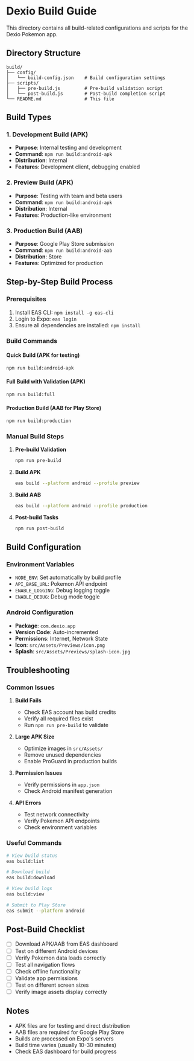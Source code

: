 # Dexio Build Guide

This directory contains all build-related configurations and scripts for the Dexio Pokemon app.

## Directory Structure

```
build/
├── config/
│   └── build-config.json    # Build configuration settings
├── scripts/
│   ├── pre-build.js         # Pre-build validation script
│   └── post-build.js        # Post-build completion script
└── README.md                # This file
```

## Build Types

### 1. Development Build (APK)
- **Purpose**: Internal testing and development
- **Command**: `npm run build:android-apk`
- **Distribution**: Internal
- **Features**: Development client, debugging enabled

### 2. Preview Build (APK)
- **Purpose**: Testing with team and beta users
- **Command**: `npm run build:android-apk`
- **Distribution**: Internal
- **Features**: Production-like environment

### 3. Production Build (AAB)
- **Purpose**: Google Play Store submission
- **Command**: `npm run build:android-aab`
- **Distribution**: Store
- **Features**: Optimized for production

## Step-by-Step Build Process

### Prerequisites
1. Install EAS CLI: `npm install -g eas-cli`
2. Login to Expo: `eas login`
3. Ensure all dependencies are installed: `npm install`

### Build Commands

#### Quick Build (APK for testing)
```bash
npm run build:android-apk
```

#### Full Build with Validation (APK)
```bash
npm run build:full
```

#### Production Build (AAB for Play Store)
```bash
npm run build:production
```

### Manual Build Steps

1. **Pre-build Validation**
   ```bash
   npm run pre-build
   ```

2. **Build APK**
   ```bash
   eas build --platform android --profile preview
   ```

3. **Build AAB**
   ```bash
   eas build --platform android --profile production
   ```

4. **Post-build Tasks**
   ```bash
   npm run post-build
   ```

## Build Configuration

### Environment Variables
- `NODE_ENV`: Set automatically by build profile
- `API_BASE_URL`: Pokemon API endpoint
- `ENABLE_LOGGING`: Debug logging toggle
- `ENABLE_DEBUG`: Debug mode toggle

### Android Configuration
- **Package**: `com.dexio.app`
- **Version Code**: Auto-incremented
- **Permissions**: Internet, Network State
- **Icon**: `src/Assets/Previews/icon.png`
- **Splash**: `src/Assets/Previews/splash-icon.jpg`

## Troubleshooting

### Common Issues

1. **Build Fails**
   - Check EAS account has build credits
   - Verify all required files exist
   - Run `npm run pre-build` to validate

2. **Large APK Size**
   - Optimize images in `src/Assets/`
   - Remove unused dependencies
   - Enable ProGuard in production builds

3. **Permission Issues**
   - Verify permissions in `app.json`
   - Check Android manifest generation

4. **API Errors**
   - Test network connectivity
   - Verify Pokemon API endpoints
   - Check environment variables

### Useful Commands

```bash
# View build status
eas build:list

# Download build
eas build:download

# View build logs
eas build:view

# Submit to Play Store
eas submit --platform android
```

## Post-Build Checklist

- [ ] Download APK/AAB from EAS dashboard
- [ ] Test on different Android devices
- [ ] Verify Pokemon data loads correctly
- [ ] Test all navigation flows
- [ ] Check offline functionality
- [ ] Validate app permissions
- [ ] Test on different screen sizes
- [ ] Verify image assets display correctly

## Notes

- APK files are for testing and direct distribution
- AAB files are required for Google Play Store
- Builds are processed on Expo's servers
- Build time varies (usually 10-30 minutes)
- Check EAS dashboard for build progress 